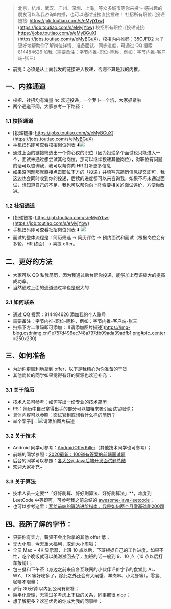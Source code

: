 > 北京、杭州、武汉、广州、深圳、上海，等众多城市等你来投～
感兴趣的朋友可以私我咨询&内推，也可以通过链接直接投递！
社招所有职位: [投递链接: https://job.toutiao.com/s/eMyjYbw](https://job.toutiao.com/s/eMyjYbw)
校招所有职位: [投递链接: https://jobs.toutiao.com/s/eMyBGuX](https://jobs.toutiao.com/s/eMyBGuX)，校招内内推码：35CJFD2
为了更好地帮助你了解岗位详情、准备面试、同步进度，可通过 QQ 搜索 814484626 加我（需要备注：字节内推-职位-昵称，例如：字节内推-客户端-张三）

- 前提：必须是从上面我发的链接进入投递，否则不算是我的内推。

## 一、内推通道
- 校招、社招均有海量 hc 欢迎投递，一个萝卜一个坑，大家抓紧啦
- 两个通道不同，大家参考一下路径：


### 1.1 校招通道
- [投递链接: https://jobs.toutiao.com/s/eMyBGuX](https://jobs.toutiao.com/s/eMyBGuX)
- 手机扫码即可查看校招岗位列表 ⬇️![](https://img-blog.csdnimg.cn/af5e0e6ddb12419992670d7798ef5249.png#pic_center)
- 通过上面的链接筛选出一个你心仪的职位（因为投递多个面试也只能进入一个，面试未通过想尝试其他岗位，那可以继续投递其他岗位），对职位有问题的话可以咨询我，我可以帮你向 HR 打听更多信息
- 如果没问题那就直接点击职位下方的「投递」并填写完简历信息提交即可，我这边也会同时收到你的投递，后续的进度都可以来咨询我，如果不巧未通过面试，想知道自己的不足，我也可以帮你向 HR 索要相关的面试评价，方便你改进。

### 1.2 社招通道
- [投递链接: https://job.toutiao.com/s/eMyjYbw](https://job.toutiao.com/s/eMyjYbw)
- 手机扫码即可查看社招岗位列表 ⬇️
![](https://img-blog.csdnimg.cn/6751554d179241a881aec444d0aa1a23.png#pic_center)
- 面试的整体流程是：简历筛选 -> 简历评估 -> 预约面试和面试（根据岗位会有多轮，HR 终面）-> 喜提 offer。


## 二、更好的方法

- 大家可以 QQ 私我简历，因为我通过后台帮你投递，能够加上荐语极大的提高成功率。
- 当然通过上面的通道通过率也是很大的

### 2.1 如何联系

- 通过 QQ 搜索：814484626 添加我的个人账号
- 需要备注：字节内推-职位-昵称，例如：字节内推-客户端-张三
- 扫描下方二维码即可添加：
![请添加图片描述](https://img-blog.csdnimg.cn/1e757d496ec748a797db09ada39adfb1.png#pic_center =250x230)


## 三、如何准备

- 为助你更顺利地拿到 offer，以下是我精心为你准备的干货
- 其他岗位的同学如果觉得有好的资源也欢迎补充 ：

### 3.1 关于简历

- 技术人员可参考：如何写出一份专业的技术简历
- PS：简历中自己拿得出手的部分可以加粗来吸引面试官眼球；
- 具体内容可以参照：[面试官到底想看什么样的简历？](https://juejin.cn/post/6844903879973273607)
- 举个栗子🌰：![请添加图片描述](https://img-blog.csdnimg.cn/f96261c9f76d4c24a64f964b6b4c7971.webp#pic_center)


### 3.2 关于技术

- Android 同学可参考：[AndroidOfferKiller](https://github.com/Blankj/AndroidOfferKiller)（其他技术同学也可参考）；
- 前端的同学参照：[2020最新：100道有答案的前端面试题](https://juejin.cn/post/6847902225423925255)
- 后台的同学可以参照：[各大公司Java后端开发面试题总结](https://blog.csdn.net/sinat_35512245/article/details/59056120)
- 欢迎大家补充~

### 3.3 关于算法

- 技术人员一定要**「好好刷算、好好刷算法、好好刷算法」**，难度到 LeetCode 中等即可，可参考我之前总结的 [awesome-java-leetcode](https://github.com/Blankj/awesome-java-leetcode)；
- 也可以参考这里：[写给前端的算法进阶指南，我是如何两个月零基础刷200题](https://juejin.cn/post/6847009772500156429)

## 四、我所了解的字节：

- 只要你有实力，薪资不会比你拿的其他 offer 低；
- 无大小周，今天重大福利，取消大小周啦；
- 全员 Mac + 4K 显示器，上班 10 点以后，下班根据自己的工作进度，如果不忙，吃个晚饭就可以美滋滋回去了，加班的话一般到 9、10 点（10 点以后打车报销）；
- 包三餐和下午茶（身边之前来自各互联网的小伙伴评价字节的食堂比 AL、WY、TX 等好吃多了，除此之外还会有大闸蟹、羊肉串、小龙虾等），零食、咖啡不限量；
- 步行 30分钟 以内到公司有房补；
- 扁平化管理，无需过多考虑上下级的关系，同事都很 nice；
- 想了解更多？欢迎优秀的你成为我的同事哈；
